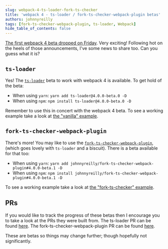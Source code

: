 ```yaml
---
slug: webpack-4-ts-loader-fork-ts-checker
title: 'webpack 4 - ts-loader / fork-ts-checker-webpack-plugin betas'
authors: johnnyreilly
tags: [fork-ts-checker-webpack-plugin, ts-loader, Webpack]
hide_table_of_contents: false
---
```


[The first webpack 4 beta dropped on Friday](https://medium.com/webpack/webpack-4-beta-try-it-today-6b1d27d7d7e2). Very exciting! Following hot on the heels of those announcements, I've some news to share too. Can you guess what it is?

<!--truncate-->

## `ts-loader`

Yes! The [`ts-loader`](https://github.com/TypeStrong/ts-loader) beta to work with webpack 4 is available. To get hold of the beta:

- When using `yarn`: `yarn add ts-loader@4.0.0-beta.0 -D`
- When using `npm`: `npm install ts-loader@4.0.0-beta.0 -D`

Remember to use this in concert with the webpack 4 beta. To see a working example take a look at [the "vanilla" example](https://github.com/johnnyreilly/ts-loader/tree/master/examples/vanilla).

## `fork-ts-checker-webpack-plugin`

There's more! You may like to use the [`fork-ts-checker-webpack-plugin`](https://github.com/Realytics/fork-ts-checker-webpack-plugin), (which goes lovely with `ts-loader` and a biscuit). There is a beta available for that too:

- When using `yarn`: `yarn add johnnyreilly/fork-ts-checker-webpack-plugin#4.0.0-beta.1 -D`
- When using `npm`: `npm install johnnyreilly/fork-ts-checker-webpack-plugin#4.0.0-beta.1 -D`

To see a working example take a look at [the "fork-ts-checker" example](https://github.com/johnnyreilly/ts-loader/tree/master/examples/fork-ts-checker).

## PRs

If you would like to track the progress of these betas then I encourage you to take a look at the PRs they were built from. The ts-loader PR can be found [here](https://github.com/TypeStrong/ts-loader/pull/710). The fork-ts-checker-webpack-plugin PR can be found [here](https://github.com/Realytics/fork-ts-checker-webpack-plugin/pull/93).

These are betas so things may change further; though hopefully not significantly.
